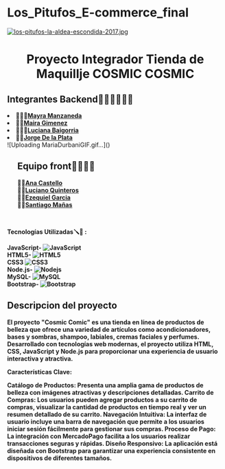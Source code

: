 # Los_Pitufos_E-commerce_final
[![los-pitufos-la-aldea-escondida-2017.jpg](https://i.postimg.cc/k4kMv3zn/los-pitufos-la-aldea-escondida-2017.jpg)](https://postimg.cc/xJ3S9797)
<h1 align="center">Proyecto Integrador Tienda de Maquillje COSMIC COSMIC</h1>


<h2> Integrantes 
    Backend👨🏽‍🔧👩🏽‍🔧</h2>
<li><b>👩🏽‍💻<a href="https://github.com/mayhrina30)">Mayra Manzaneda</a></b></li>
<li><b>👩‍💻<a href="https://github.com/mairaggimenez">Maira Gimenez</a></b></li>
<li><b>👩🏻‍💻<a href="https://github.com/LucianaBaigorria">Luciana Baigorria</a></b></li>
 <li><b>👨‍💻<a href="https://github.com/jorolio">Jorge De la Plata</a></b></li>
![Uploading MariaDurbaniGIF.gif…]()

<br> 
<ul style="list-style-type: none;">
    <h2>Equipo front👨‍🎨👩‍🎨 </h2>

<li><b>👩‍💻<a href="https://github.com/anacastello19">Ana Castello</a></b></li>
<li><b>👨‍💻<a href="https://github.com/Luciano06663">Luciano Quinteros</a></b></li>
<li><b>👨‍💻<a href="https://github.com/EzequielgGarcia">Ezequiel Garcia</a></b></li>
<li><b>👨‍💻<a href="https://github.com/santimanas">Santiago Mañas</a></b></li>

  
</ul>
<br>

<b>Tecnologías Utilizadas🪛🔧 :<b><br>

JavaScript-  ![JavaScript](https://img.shields.io/badge/-JavaScript-yellow?style=flat-circle&logo=javascript) <br>
HTML5-       ![HTML5](https://img.shields.io/badge/-HTML5-yellow?style=flat-circle&logo=html5)<br>
CSS3         ![CSS3](https://img.shields.io/badge/-CSS3-yellow?style=flat-circle&logo=css3)<br>
Node.js-     <img alt="Nodejs" src="https://img.shields.io/badge/-Nodejs-43853d?style=flat-square&logo=Node.js&logoColor=white" /> <br>
MySQL-       <img alt="MySQL" src="https://img.shields.io/badge/-MySQL-45b8d8?style=flat-square&logo=react&logoColor=white" /> <br>
Bootstrap-   <img alt="Bootstrap" src="https://img.shields.io/badge/-Bootstrap-DD0031?style=flat-square&logo=Bootstrap&logoColor=white" /> <br>




<h2>  Descripcion del proyecto  </h2>

<p>El proyecto "Cosmic Comic" es una tienda en línea de productos de belleza que ofrece una variedad de artículos como acondicionadores, bases y sombras, shampoo, labiales, cremas faciales y perfumes. Desarrollado con tecnologías web modernas, el proyecto utiliza HTML, CSS, JavaScript y Node.js para proporcionar una experiencia de usuario interactiva y atractiva.

Características Clave:

Catálogo de Productos: Presenta una amplia gama de productos de belleza con imágenes atractivas y descripciones detalladas.
Carrito de Compras: Los usuarios pueden agregar productos a su carrito de compras, visualizar la cantidad de productos en tiempo real y ver un resumen detallado de su carrito.
Navegación Intuitiva: La interfaz de usuario incluye una barra de navegación que permite a los usuarios iniciar sesión fácilmente para gestionar sus compras.
Proceso de Pago: La integración con MercadoPago facilita a los usuarios realizar transacciones seguras y rápidas.
Diseño Responsivo: La aplicación está diseñada con Bootstrap para garantizar una experiencia consistente en dispositivos de diferentes tamaños.<p>



